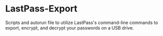 # LastPass-Export
Scripts and autorun file to utilize LastPass's command-line commands to export, encrypt, and decrypt your passwords on a USB drive.

